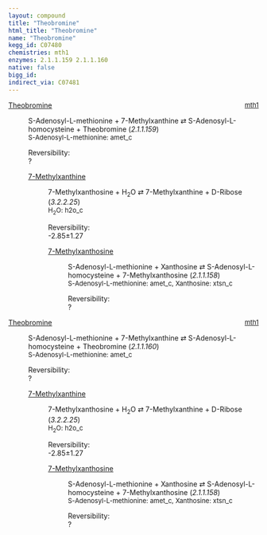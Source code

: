 ```yaml
---
layout: compound
title: "Theobromine"
html_title: "Theobromine"
name: "Theobromine"
kegg_id: C07480
chemistries: mth1
enzymes: 2.1.1.159 2.1.1.160
native: false
bigg_id:
indirect_via: C07481
---
```

<dl><dt class="rs-product"><a class="link-dark" data-bs-html="true" data-bs-title="KEGG: C07480" data-bs-toggle="tooltip" href="{{ site.url }}{{ site.baseurl }}/compounds/C07480">Theobromine</a><span style="float: right; max-width: 40%"><a class="link-dark opacity-50" href="{{ site.url }}{{ site.baseurl }}/chemistries/mth1" style="font-size: small; word-wrap: anywhere;">mth1</a></span></dt><dd><p>S-Adenosyl-L-methionine + 7-Methylxanthine ⇄ S-Adenosyl-L-homocysteine + Theobromine (<i>2.1.1.159</i>)<br/><span style="font-size: small;"><span data-bs-html="true" data-bs-title="KEGG: C00019" data-bs-toggle="tooltip">S-Adenosyl-L-methionine</span>: amet_c</span><br/><div class="reversibility_info">Reversibility: <div class="progress"><div aria-valuemax="100" aria-valuemin="0" aria-valuenow="0" class="progress-bar bg-light" role="progressbar" style="width: 100%"></div></div><span>?</span><div class="progress"><div aria-valuemax="10" aria-valuemin="0" aria-valuenow="0" class="progress-bar bg-light" role="progressbar" style="width: 100%"></div></div></div></p><dl><dt><a class="link-dark" data-bs-html="true" data-bs-title="KEGG: C16353" data-bs-toggle="tooltip" href="{{ site.url }}{{ site.baseurl }}/compounds/C16353">7-Methylxanthine</a><span style="float: right; max-width: 40%"><a class="link-dark opacity-50" href="{{ site.url }}{{ site.baseurl }}/chemistries/None" style="font-size: small; word-wrap: anywhere;"></a></span></dt><dd><p>7-Methylxanthosine + H<sub>2</sub>O ⇄ 7-Methylxanthine + D-Ribose (<i>3.2.2.25</i>)<br/><span style="font-size: small;"><span data-bs-html="true" data-bs-title="KEGG: C00001" data-bs-toggle="tooltip">H<sub>2</sub>O</span>: h2o_c</span><br/><div class="reversibility_info">Reversibility: <div class="progress" style="flex-direction: row-reverse;"><div aria-valuemax="10" aria-valuemin="0" aria-valuenow="-2.8458156864449307" class="progress-bar bg-success" role="progressbar" style="width: 28.46%"></div><div aria-valuemax="10" aria-valuemin="0" aria-valuenow="-2.8458156864449307" class="progress-bar bg-warning" role="progressbar" style="width: 12.70%"></div></div><span>-2.85±1.27</span><div class="progress"><div aria-valuemax="10" aria-valuemin="0" aria-valuenow="-2.8458156864449307" class="progress-bar bg-danger" role="progressbar" style="width: 0%"></div></div></div></p><dl><dt><a class="link-dark" data-bs-html="true" data-bs-title="KEGG: C16352" data-bs-toggle="tooltip" href="{{ site.url }}{{ site.baseurl }}/compounds/C16352">7-Methylxanthosine</a><span style="float: right; max-width: 40%"><a class="link-dark opacity-50" href="{{ site.url }}{{ site.baseurl }}/chemistries/None" style="font-size: small; word-wrap: anywhere;"></a></span></dt><dd><p>S-Adenosyl-L-methionine + Xanthosine ⇄ S-Adenosyl-L-homocysteine + 7-Methylxanthosine (<i>2.1.1.158</i>)<br/><span style="font-size: small;"><span data-bs-html="true" data-bs-title="KEGG: C00019" data-bs-toggle="tooltip">S-Adenosyl-L-methionine</span>: amet_c, <span data-bs-html="true" data-bs-title="KEGG: C01762" data-bs-toggle="tooltip">Xanthosine</span>: xtsn_c</span><br/><div class="reversibility_info">Reversibility: <div class="progress"><div aria-valuemax="100" aria-valuemin="0" aria-valuenow="0" class="progress-bar bg-light" role="progressbar" style="width: 100%"></div></div><span>?</span><div class="progress"><div aria-valuemax="10" aria-valuemin="0" aria-valuenow="0" class="progress-bar bg-light" role="progressbar" style="width: 100%"></div></div></div></p><dl></dl></dd></dl></dd></dl></dd></dl><dl><dt class="rs-product"><a class="link-dark" data-bs-html="true" data-bs-title="KEGG: C07480" data-bs-toggle="tooltip" href="{{ site.url }}{{ site.baseurl }}/compounds/C07480">Theobromine</a><span style="float: right; max-width: 40%"><a class="link-dark opacity-50" href="{{ site.url }}{{ site.baseurl }}/chemistries/mth1" style="font-size: small; word-wrap: anywhere;">mth1</a></span></dt><dd><p>S-Adenosyl-L-methionine + 7-Methylxanthine ⇄ S-Adenosyl-L-homocysteine + Theobromine (<i>2.1.1.160</i>)<br/><span style="font-size: small;"><span data-bs-html="true" data-bs-title="KEGG: C00019" data-bs-toggle="tooltip">S-Adenosyl-L-methionine</span>: amet_c</span><br/><div class="reversibility_info">Reversibility: <div class="progress"><div aria-valuemax="100" aria-valuemin="0" aria-valuenow="0" class="progress-bar bg-light" role="progressbar" style="width: 100%"></div></div><span>?</span><div class="progress"><div aria-valuemax="10" aria-valuemin="0" aria-valuenow="0" class="progress-bar bg-light" role="progressbar" style="width: 100%"></div></div></div></p><dl><dt><a class="link-dark" data-bs-html="true" data-bs-title="KEGG: C16353" data-bs-toggle="tooltip" href="{{ site.url }}{{ site.baseurl }}/compounds/C16353">7-Methylxanthine</a><span style="float: right; max-width: 40%"><a class="link-dark opacity-50" href="{{ site.url }}{{ site.baseurl }}/chemistries/None" style="font-size: small; word-wrap: anywhere;"></a></span></dt><dd><p>7-Methylxanthosine + H<sub>2</sub>O ⇄ 7-Methylxanthine + D-Ribose (<i>3.2.2.25</i>)<br/><span style="font-size: small;"><span data-bs-html="true" data-bs-title="KEGG: C00001" data-bs-toggle="tooltip">H<sub>2</sub>O</span>: h2o_c</span><br/><div class="reversibility_info">Reversibility: <div class="progress" style="flex-direction: row-reverse;"><div aria-valuemax="10" aria-valuemin="0" aria-valuenow="-2.8458156864449307" class="progress-bar bg-success" role="progressbar" style="width: 28.46%"></div><div aria-valuemax="10" aria-valuemin="0" aria-valuenow="-2.8458156864449307" class="progress-bar bg-warning" role="progressbar" style="width: 12.70%"></div></div><span>-2.85±1.27</span><div class="progress"><div aria-valuemax="10" aria-valuemin="0" aria-valuenow="-2.8458156864449307" class="progress-bar bg-danger" role="progressbar" style="width: 0%"></div></div></div></p><dl><dt><a class="link-dark" data-bs-html="true" data-bs-title="KEGG: C16352" data-bs-toggle="tooltip" href="{{ site.url }}{{ site.baseurl }}/compounds/C16352">7-Methylxanthosine</a><span style="float: right; max-width: 40%"><a class="link-dark opacity-50" href="{{ site.url }}{{ site.baseurl }}/chemistries/None" style="font-size: small; word-wrap: anywhere;"></a></span></dt><dd><p>S-Adenosyl-L-methionine + Xanthosine ⇄ S-Adenosyl-L-homocysteine + 7-Methylxanthosine (<i>2.1.1.158</i>)<br/><span style="font-size: small;"><span data-bs-html="true" data-bs-title="KEGG: C00019" data-bs-toggle="tooltip">S-Adenosyl-L-methionine</span>: amet_c, <span data-bs-html="true" data-bs-title="KEGG: C01762" data-bs-toggle="tooltip">Xanthosine</span>: xtsn_c</span><br/><div class="reversibility_info">Reversibility: <div class="progress"><div aria-valuemax="100" aria-valuemin="0" aria-valuenow="0" class="progress-bar bg-light" role="progressbar" style="width: 100%"></div></div><span>?</span><div class="progress"><div aria-valuemax="10" aria-valuemin="0" aria-valuenow="0" class="progress-bar bg-light" role="progressbar" style="width: 100%"></div></div></div></p><dl></dl></dd></dl></dd></dl></dd></dl>